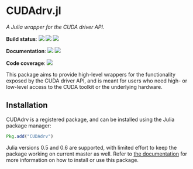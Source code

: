 CUDAdrv.jl
==========

*A Julia wrapper for the CUDA driver API.*

**Build status**: [![][buildbot-0.5-img]][buildbot-0.5-url] [![][buildbot-0.6-img]][buildbot-0.6-url] [![][buildbot-master-img]][buildbot-master-url]

**Documentation**: [![][docs-stable-img]][docs-stable-url] [![][docs-latest-img]][docs-latest-url]

**Code coverage**: [![][coverage-img]][coverage-url]

[buildbot-0.5-img]: https://ci.maleadt.net/buildbot/julia/badge.svg?builder=CUDAdrv.jl:%20Julia%200.5%20(x86-64)&badge=Julia%20v0.5
[buildbot-0.5-url]: https://ci.maleadt.net/buildbot/julia/builders/CUDAdrv.jl%3A%20Julia%200.5%20%28x86-64%29
[buildbot-0.6-img]: https://ci.maleadt.net/buildbot/julia/badge.svg?builder=CUDAdrv.jl:%20Julia%200.6%20(x86-64)&badge=Julia%20v0.6
[buildbot-0.6-url]: https://ci.maleadt.net/buildbot/julia/builders/CUDAdrv.jl%3A%20Julia%200.6%20%28x86-64%29
[buildbot-master-img]: https://ci.maleadt.net/buildbot/julia/badge.svg?builder=CUDAdrv.jl:%20Julia%20master%20(x86-64)&badge=Julia%20master
[buildbot-master-url]: https://ci.maleadt.net/buildbot/julia/builders/CUDAdrv.jl%3A%20Julia%20master%20%28x86-64%29

[docs-stable-img]: https://img.shields.io/badge/docs-stable-blue.svg
[docs-stable-url]: http://juliagpu.github.io/CUDAdrv.jl/stable
[docs-latest-img]: https://img.shields.io/badge/docs-latest-blue.svg
[docs-latest-url]: http://juliagpu.github.io/CUDAdrv.jl/latest

[coverage-img]: https://codecov.io/gh/JuliaGPU/CUDAdrv.jl/coverage.svg
[coverage-url]: https://codecov.io/gh/JuliaGPU/CUDAdrv.jl

This package aims to provide high-level wrappers for the functionality exposed by the CUDA
driver API, and is meant for users who need high- or low-level access to the CUDA toolkit or
the underlying hardware.



Installation
------------

CUDAdrv is a registered package, and can be installed using the Julia package manager:

```julia
Pkg.add("CUDAdrv")
```

Julia versions 0.5 and 0.6 are supported, with limited effort to keep the package working on
current master as well. Refer to [the documentation][docs-stable-url] for more information
on how to install or use this package.
